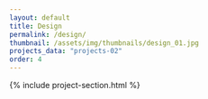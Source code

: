 ```yaml
---
layout: default
title: Design
permalink: /design/
thumbnail: /assets/img/thumbnails/design_01.jpg
projects_data: "projects-02"
order: 4
---
```


{% include project-section.html %}
